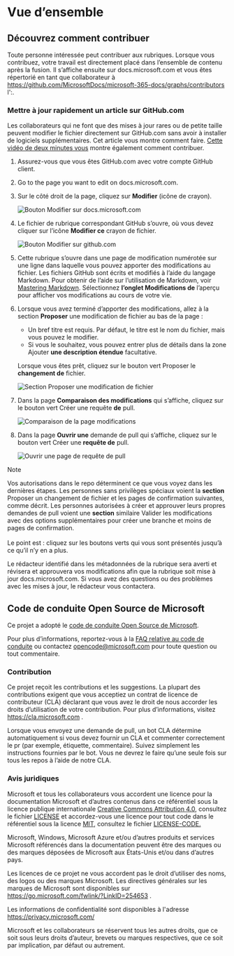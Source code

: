 # <a name="overview"></a>Vue d’ensemble

## <a name="learn-how-to-contribute"></a>Découvrez comment contribuer

Toute personne intéressée peut contribuer aux rubriques. Lorsque vous contribuez, votre travail est directement placé dans l’ensemble de contenu après la fusion. Il s’affiche ensuite sur docs.microsoft.com et vous êtes répertorié en tant que collaborateur à <https://github.com/MicrosoftDocs/microsoft-365-docs/graphs/contributors> l':.

### <a name="quickly-update-an-article-using-githubcom"></a>Mettre à jour rapidement un article sur GitHub.com

Les collaborateurs qui ne font que des mises à jour rares ou de petite taille peuvent modifier le fichier directement sur GitHub.com sans avoir à installer de logiciels supplémentaires. Cet article vous montre comment faire. [Cette vidéo de deux minutes vous](https://www.microsoft.com/videoplayer/embed/RE1XQTG) montre également comment contribuer.

1. Assurez-vous que vous êtes GitHub.com avec votre compte GitHub client.
2. Go to the page you want to edit on docs.microsoft.com.
3. Sur le côté droit de la page, cliquez sur **Modifier** (icône de crayon).

   ![Bouton Modifier sur docs.microsoft.com](microsoft-365/media/quick-update-edit.png)

4. Le fichier de rubrique correspondant GitHub s’ouvre, où vous devez cliquer sur l’icône **Modifier ce** crayon de fichier.

   ![Bouton Modifier sur github.com](microsoft-365/media/quick-update-github.png)

5. Cette rubrique s’ouvre dans une page de modification numérotée sur une ligne dans laquelle vous pouvez apporter des modifications au fichier. Les fichiers GitHub sont écrits et modifiés à l’aide du langage Markdown. Pour obtenir de l’aide sur l’utilisation de Markdown, voir [Mastering Markdown](https://guides.github.com/features/mastering-markdown/). Sélectionnez **l’onglet Modifications de** l’aperçu pour afficher vos modifications au cours de votre vie.

6. Lorsque vous avez terminé d’apporter des modifications, allez à la section **Proposer** une modification de fichier au bas de la page :

   - Un bref titre est requis. Par défaut, le titre est le nom du fichier, mais vous pouvez le modifier.
   - Si vous le souhaitez, vous pouvez entrer plus de détails dans la zone Ajouter **une description étendue** facultative.

   Lorsque vous êtes prêt, cliquez sur le bouton vert Proposer le **changement de** fichier.

   ![Section Proposer une modification de fichier](microsoft-365/media/propose-file-change.png)

7. Dans la page **Comparaison des modifications** qui s’affiche, cliquez sur le bouton vert Créer une requête **de** pull.

   ![Comparaison de la page modifications](microsoft-365/media/comparing-changes-page.png)

8. Dans la page **Ouvrir une** demande de pull qui s’affiche, cliquez sur le bouton vert Créer une **requête de** pull.

   ![Ouvrir une page de requête de pull](microsoft-365/media/open-a-pull-request-page.png)

> [!NOTE]
> Vos autorisations dans le repo déterminent ce que vous voyez dans les dernières étapes. Les personnes sans privilèges spéciaux voient la **section** Proposer un changement de fichier et les pages de confirmation suivantes, comme décrit. Les personnes autorisées à créer et approuver leurs propres demandes de pull voient une **section** similaire Valider les modifications avec des options supplémentaires pour créer une branche et moins de pages de confirmation.<br/><br/>Le point est : cliquez sur les boutons verts qui vous sont présentés jusqu’à ce qu’il n’y en a plus.

Le rédacteur identifié dans les métadonnées de la rubrique sera averti et révisera et approuvera vos modifications afin que la rubrique soit mise à jour docs.microsoft.com. Si vous avez des questions ou des problèmes avec les mises à jour, le rédacteur vous contactera.

## <a name="microsoft-open-source-code-of-conduct"></a>Code de conduite Open Source de Microsoft

Ce projet a adopté le [code de conduite Open Source de Microsoft](https://opensource.microsoft.com/codeofconduct/).

Pour plus d’informations, reportez-vous à la [FAQ relative au code de conduite](https://opensource.microsoft.com/codeofconduct/faq/) ou contactez [opencode@microsoft.com](mailto:opencode@microsoft.com) pour toute question ou tout commentaire.

### <a name="contributing"></a>Contribution

Ce projet reçoit les contributions et les suggestions.  La plupart des contributions exigent que vous acceptiez un contrat de licence de contributeur (CLA) déclarant que vous avez le droit de nous accorder les droits d’utilisation de votre contribution. Pour plus d’informations, visitez <https://cla.microsoft.com> .

Lorsque vous envoyez une demande de pull, un bot CLA détermine automatiquement si vous devez fournir un CLA et commenter correctement le pr (par exemple, étiquette, commentaire). Suivez simplement les instructions fournies par le bot. Vous ne devrez le faire qu’une seule fois sur tous les repos à l’aide de notre CLA.

### <a name="legal-notices"></a>Avis juridiques

Microsoft et tous les collaborateurs vous accordent une licence pour la documentation Microsoft et d’autres contenus dans ce référentiel sous la licence publique internationale [Creative Commons Attribution 4.0](https://creativecommons.org/licenses/by/4.0/legalcode), consultez le fichier [LICENSE](LICENSE) et accordez-vous une licence pour tout code dans le référentiel sous la licence [MIT](https://opensource.org/licenses/MIT), consultez le fichier [LICENSE-CODE.](LICENSE-CODE)

Microsoft, Windows, Microsoft Azure et/ou d’autres produits et services Microsoft référencés dans la documentation peuvent être des marques ou des marques déposées de Microsoft aux États-Unis et/ou dans d’autres pays.

Les licences de ce projet ne vous accordent pas le droit d’utiliser des noms, des logos ou des marques Microsoft. Les directives générales sur les marques de Microsoft sont disponibles sur <https://go.microsoft.com/fwlink/?LinkID=254653> .

Les informations de confidentialité sont disponibles à l'adresse <https://privacy.microsoft.com/>

Microsoft et les collaborateurs se réservent tous les autres droits, que ce soit sous leurs droits d’auteur, brevets ou marques respectives, que ce soit par implication, par défaut ou autrement.
